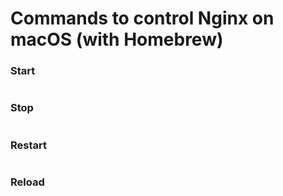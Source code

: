 # Commands to control Nginx on macOS (with Homebrew)

### Start 

```bash
```

### Stop 

```bash
```

### Restart 

```bash
```

### Reload 

```bash
```
